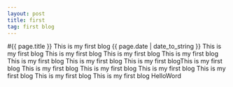 ```yaml
---
layout: post
title: first
tag: first blog
---
```

#{{ page.title }}
This is my first blog
{{ page.date | date_to_string }}
This is my first blog
This is my first blog
This is my first blog
This is my first blog
This is my first blog
This is my first blog
This is my first blogThis is my first blog
This is my first blog
This is my first blog
This is my first blog
This is my first blog
This is my first blog
This is my first blog
HelloWord
